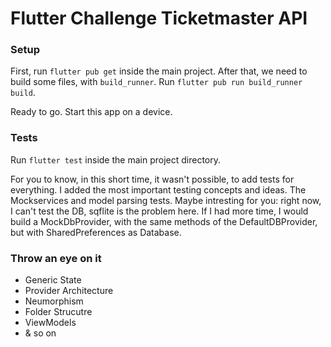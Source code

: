 # Flutter Challenge Ticketmaster API

### Setup

First, run `flutter pub get` inside the main project. After that, we need to build some files, with `build_runner`.
Run `flutter pub run build_runner build`.

Ready to go. Start this app on a device.

### Tests

Run `flutter test` inside the main project directory.

For you to know, in this short time, it wasn't possible, to add tests for everything. I added the most important testing concepts and ideas. The Mockservices and model parsing tests. Maybe intresting for you: right now, I can't test the DB, sqflite is the problem here. If I had more time, I would build a MockDbProvider, with the same methods of the DefaultDBProvider, but with SharedPreferences as Database.

### Throw an eye on it

- Generic State
- Provider Architecture
- Neumorphism
- Folder Strucutre
- ViewModels
- & so on
